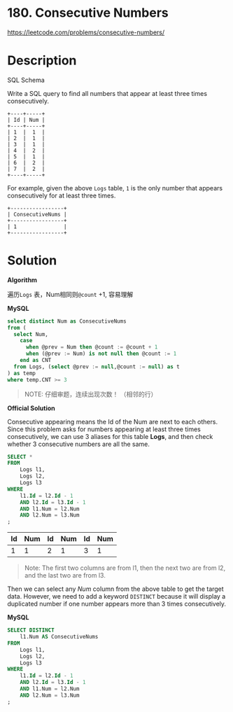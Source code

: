 # 180. Consecutive Numbers

https://leetcode.com/problems/consecutive-numbers/

# Description

SQL Schema

Write a SQL query to find all numbers that appear at least three times consecutively.

```
+----+-----+
| Id | Num |
+----+-----+
| 1  |  1  |
| 2  |  1  |
| 3  |  1  |
| 4  |  2  |
| 5  |  1  |
| 6  |  2  |
| 7  |  2  |
+----+-----+
```

For example, given the above `Logs` table, `1` is the only number that appears consecutively for at least three times.

```
+-----------------+
| ConsecutiveNums |
+-----------------+
| 1               |
+-----------------+
```



# Solution

**Algorithm**

遍历`Logs` 表，Num相同则`@count` +1, 容易理解

**MySQL**

```sql
select distinct Num as ConsecutiveNums
from (
  select Num, 
    case 
      when @prev = Num then @count := @count + 1
      when (@prev := Num) is not null then @count := 1
    end as CNT
  from Logs, (select @prev := null,@count := null) as t
) as temp
where temp.CNT >= 3
```

> NOTE: 仔细审题，连续出现次数！ （相邻的行）



**Official Solution**

Consecutive appearing means the Id of the Num are next to each others. Since this problem asks for numbers appearing at least three times consecutively, we can use 3 aliases for this table **Logs**, and then check whether 3 consecutive numbers are all the same.

```sql
SELECT *
FROM
    Logs l1,
    Logs l2,
    Logs l3
WHERE
    l1.Id = l2.Id - 1
    AND l2.Id = l3.Id - 1
    AND l1.Num = l2.Num
    AND l2.Num = l3.Num
;
```

| Id   | Num  | Id   | Num  | Id   | Num  |
| ---- | ---- | ---- | ---- | ---- | ---- |
| 1    | 1    | 2    | 1    | 3    | 1    |

> Note: The first two columns are from l1, then the next two are from l2, and the last two are from l3.

Then we can select any *Num* column from the above table to get the target data. However, we need to add a keyword `DISTINCT` because it will display a duplicated number if one number appears more than 3 times consecutively.

**MySQL**

```sql
SELECT DISTINCT
    l1.Num AS ConsecutiveNums
FROM
    Logs l1,
    Logs l2,
    Logs l3
WHERE
    l1.Id = l2.Id - 1
    AND l2.Id = l3.Id - 1
    AND l1.Num = l2.Num
    AND l2.Num = l3.Num
;
```